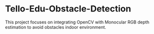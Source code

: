 # Tello-Edu-Obstacle-Detection
This project focuses on integrating OpenCV with Monocular RGB depth estimation to avoid obstacles indoor environment.
